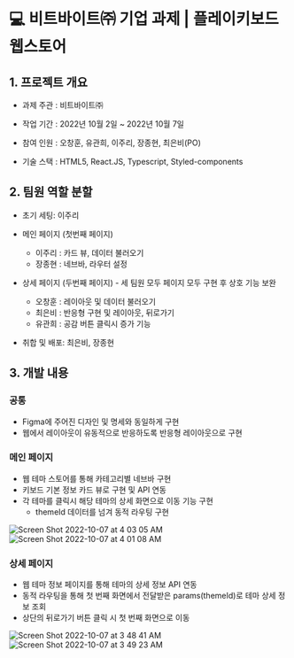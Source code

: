 # 💻 비트바이트㈜ 기업 과제 | 플레이키보드 웹스토어

## 1. 프로젝트 개요

- 과제 주관 : 비트바이트㈜<br>

- 작업 기간 : 2022년 10월 2일 ~ 2022년 10월 7일<br />

- 참여 인원 : 오창훈, 유관희, 이주리, 장종현, 최은비(PO)<br />

- 기술 스택 : HTML5, React.JS, Typescript, Styled-components

## 2. 팀원 역할 분할

- 초기 세팅: 이주리

- 메인 페이지 (첫번째 페이지)
    - 이주리 : 카드 뷰, 데이터 불러오기
    - 장종현 : 네브바, 라우터 설정

- 상세 페이지 (두번째 페이지) - 세 팀원 모두 페이지 모두 구현 후 상호 기능 보완
    - 오창훈 : 레이아웃 및 데이터 불러오기
    - 최은비 : 반응형 구현 및 레이아웃, 뒤로가기
    - 유관희 : 공감 버튼 클릭시 증가 기능

- 취합 및 배포: 최은비, 장종현

## 3. 개발 내용
### 공통

- Figma에 주어진 디자인 및 명세와 동일하게 구현
- 웹에서 레이아웃이 유동적으로 반응하도록 반응형 레이아웃으로 구현


### 메인 페이지

- 웹 테마 스토어를 통해 카테고리별 네브바 구현
- 키보드 기본 정보 카드 뷰로 구현 및 API 연동
- 각 테마를 클릭시 해당 테마의 상세 화면으로 이동 기능 구현
    - themeId 데이터를 넘겨 동적 라우팅 구현

![Screen Shot 2022-10-07 at 4 03 05 AM](https://user-images.githubusercontent.com/100172541/194398321-78985c36-f4f7-4d4c-8891-ae2fdfee1c7d.png)
![Screen Shot 2022-10-07 at 4 01 08 AM](https://user-images.githubusercontent.com/100172541/194398659-03bd30eb-e0e0-46cf-896e-096729c672b2.png)


### 상세 페이지

- 웹 테마 정보 페이지를 통해 테마의 상세 정보 API 연동
- 동적 라우팅을 통해 첫 번째 화면에서 전달받은 params(themeId)로 테마 상세 정보 조회
- 상단의 뒤로가기 버튼 클릭 시 첫 번째 화면으로 이동

![Screen Shot 2022-10-07 at 3 48 41 AM](https://user-images.githubusercontent.com/100172541/194397541-47109432-bb07-485d-baa0-76d1e96858f2.png)
![Screen Shot 2022-10-07 at 3 49 23 AM](https://user-images.githubusercontent.com/100172541/194397836-7826c1bd-db8e-4540-a49e-04ae49d5e38a.png)
